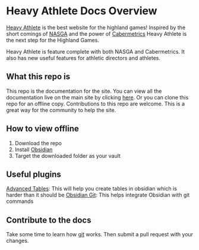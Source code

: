 Heavy Athlete Docs Overview
====================

[Heavy Athlete](https://heavyathlete.com) is the best website for the highland games! Inspired by the short comings of [NASGA](https://www.nasgaweb.com/dbase/main.asp) and the power of [Cabermetrics](https://app.cabermetrics.com/database) Heavy Athlete is the next step for the Highland Games.

Heavy Athlete is feature complete with both NASGA and Cabermetrics. It also has new useful features for athletic directors and athletes.

What this repo is
-----------------

This repo is the documentation for the site. You can view all the documentation live on the main site by clicking [here](https://heavyathlete.com/docs/getting_started/). Or you can clone this repo for an offline copy. Contributions to this repo are welcome. This is a great way for the community to help the site.

How to view offline
-------------------

1. Download the repo
2. Install [Obsidian](https://obsidian.md/)
3. Target the downloaded folder as your vault

Useful plugins
--------------

[Advanced Tables](obsidian://show-plugin?id=table-editor-obsidian): This will help you create tables in obsidian which is harder than it should be
[Obsidian Git](obsidian://show-plugin?id=obsidian-git): This helps integrate Obsidian with git commands

Contribute to the docs
----------------------

Take some time to learn how [git](https://theprimeagen.github.io/fem-git/lessons/intro/intro) works. Then submit a pull request with your changes. 
